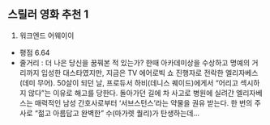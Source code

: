 ## 스릴러 영화 추천 1
1.  워크엔드 어웨이이
- 평점 6.64
- 줄거리 : 더 나은 당신을 꿈꿔본 적 있는가? 한때 아카데미상을 수상하고 명예의 거리까지 입성한 대스타였지만, 지금은 TV 에어로빅 쇼 진행자로 전락한 엘리자베스(데미 무어). 50살이 되던 날, 프로듀서 하비(데니스 퀘이드)에게서 “어리고 섹시하지 않다”는 이유로 해고를 당한다. 돌아가던 길에 차 사고로 병원에 실려간 엘리자베스는 매력적인 남성 간호사로부터 ‘서브스턴스’라는 약물을 권유 받는다. 한 번의 주사로 “젊고 아름답고 완벽한” 수(마가렛 퀄리)가 탄생하는데... 
